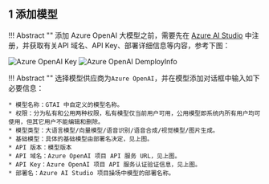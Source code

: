 ## 1 添加模型

!!! Abstract "" 
    添加 Azure OpenAI 大模型之前，需要先在 [Azure AI Studio](https://ai.azure.com/) 中注册，并获取有关API 域名、API Key、部署详细信息等内容，参考下图：

![Azure OpenAI Key](<../../img/model/Azure_APIKey.png>)
![Azure OpenAI DemployInfo](<../../img/model/Azure_deployInfo.png>)

!!! Abstract "" 
    选择模型供应商为`Azure OpenAI`，并在模型添加对话框中输入如下必要信息：

    * 模型名称：GTAI 中自定义的模型名称。   
    * 权限：分为私有和公用两种权限，私有模型仅当前用户可用，公用模型即系统内所有用户均可使用，但其它用户不能编辑和删除。    
    * 模型类型：大语言模型/向量模型/语音识别/语音合成/视觉模型/图片生成。   
    * 基础模型：具体的基础模型由部署名决定，见上图。 
    * API 版本：模型版本
    * API 域名：Azure OpenAI 项目 API 服务 URL，见上图。
    * API Key：Azure OpenAI 项目 API 服务认证验证信息，见上图。
    * 部署名：Azure AI Studio 项目操场中模型的部署名称。

<!-- ## 2 配置样例

!!! Abstract "" 
    Azure OpenAI-大语言模型配置样例图示：

![Azure_大语言模型](../../img/model/azure_model.png) -->